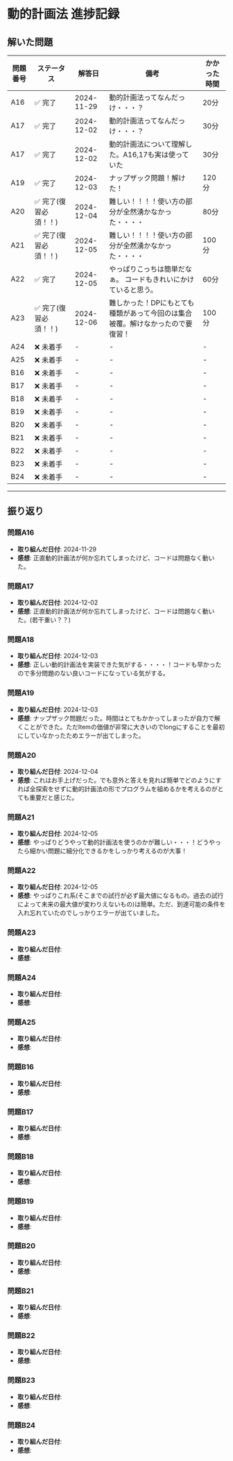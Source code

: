 # 動的計画法 進捗記録

## 解いた問題
| 問題番号 | ステータス | 解答日      | 備考                                    | かかった時間 |
|----------|-----------|-------------|-----------------------------------------|--------------|
| A16      | ✅ 完了    | 2024-11-29  | 動的計画法ってなんだっけ・・・？                  | 20分         |
| A17      | ✅ 完了    | 2024-12-02  | 動的計画法ってなんだっけ・・・？                  | 30分         |
| A17      | ✅ 完了    | 2024-12-02  | 動的計画法について理解した。A16,17も実は使っていた                  | 30分         |
| A19      | ✅ 完了    | 2024-12-03  | ナップザック問題！解けた！                  | 120分         |
| A20      | ✅ 完了(復習必須！！)    | 2024-12-04  | 難しい！！！！使い方の部分が全然湧かなかった・・・・                  | 80分         |
| A21      | ✅ 完了(復習必須！！)    | 2024-12-05  | 難しい！！！！使い方の部分が全然湧かなかった・・・・                  | 100分         |
| A22      | ✅ 完了    | 2024-12-05  |やっぱりこっちは簡単だなぁ。 コードもきれいにかけていると思う。         | 60分         |
| A23      | ✅ 完了(復習必須！！)    | 2024-12-06  |難しかった！DPにもとても種類があって今回のは集合被覆。解けなかったので要復習！         | 100分         |
| A24      | ❌ 未着手  | -           | -                                       | -            |
| A25      | ❌ 未着手  | -           | -                                       | -            |
| B16      | ❌ 未着手  | -           | -                                       | -            |
| B17      | ❌ 未着手  | -           | -                                       | -            |
| B18      | ❌ 未着手  | -           | -                                       | -            |
| B19      | ❌ 未着手  | -           | -                                       | -            |
| B20      | ❌ 未着手  | -           | -                                       | -            |
| B21      | ❌ 未着手  | -           | -                                       | -            |
| B22      | ❌ 未着手  | -           | -                                       | -            |
| B23      | ❌ 未着手  | -           | -                                       | -            |
| B24      | ❌ 未着手  | -           | -                                       | -            |

---

## 振り返り

### 問題A16
- **取り組んだ日付**: 2024-11-29
- **感想**: 正直動的計画法が何か忘れてしまったけど、コードは問題なく動いた。

### 問題A17
- **取り組んだ日付**: 2024-12-02
- **感想**: 正直動的計画法が何か忘れてしまったけど、コードは問題なく動いた。(若干重い？？)

### 問題A18
- **取り組んだ日付**: 2024-12-03
- **感想**: 正しい動的計画法を実装できた気がする・・・・！コードも早かったので多分問題のない良いコードになっている気がする。

### 問題A19
- **取り組んだ日付**: 2024-12-03
- **感想**: ナップザック問題だった。時間はとてもかかってしまったが自力で解くことができた。ただItemの価値が非常に大きいのでlongにすることを最初にしていなかったためエラーが出てしまった。

### 問題A20
- **取り組んだ日付**: 2024-12-04
- **感想**: これはお手上げだった。でも意外と答えを見れば簡単でどのようにすれば全探索をせずに動的計画法の形でプログラムを組めるかを考えるのがとても重要だと感じた。

### 問題A21
- **取り組んだ日付**: 2024-12-05
- **感想**: やっぱりどうやって動的計画法を使うのかが難しい・・・！どうやったら細かい問題に細分化できるかをしっかり考えるのが大事！

### 問題A22
- **取り組んだ日付**: 2024-12-05
- **感想**: やっぱりこれ系(そこまでの試行が必ず最大値になるもの。過去の試行によって未来の最大値が変わりえないもの)は簡単。ただ、到達可能の条件を入れ忘れていたのでしっかりエラーが出ていました。

### 問題A23
- **取り組んだ日付**: 
- **感想**: 

### 問題A24
- **取り組んだ日付**: 
- **感想**: 

### 問題A25
- **取り組んだ日付**: 
- **感想**: 

### 問題B16
- **取り組んだ日付**: 
- **感想**: 

### 問題B17
- **取り組んだ日付**: 
- **感想**: 

### 問題B18
- **取り組んだ日付**: 
- **感想**: 

### 問題B19
- **取り組んだ日付**: 
- **感想**: 

### 問題B20
- **取り組んだ日付**: 
- **感想**: 

### 問題B21
- **取り組んだ日付**: 
- **感想**: 

### 問題B22
- **取り組んだ日付**: 
- **感想**: 

### 問題B23
- **取り組んだ日付**: 
- **感想**: 

### 問題B24
- **取り組んだ日付**: 
- **感想**: 
